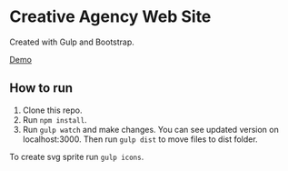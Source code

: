 # Creative Agency Web Site

Created with Gulp and Bootstrap.

[Demo](http://creativeagency.epizy.com/ "Demo")

## How to run

1. Clone this repo.
2. Run `npm install`.
3. Run `gulp watch` and make changes. You can see updated version on localhost:3000. Then run `gulp dist` to move files to dist folder.

To create svg sprite run `gulp icons`.
